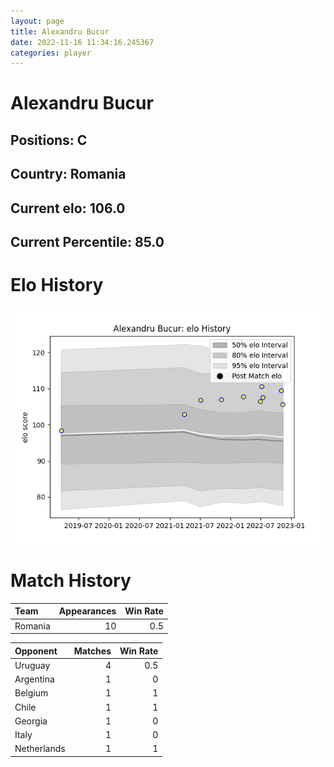 ```yaml
---  
layout: page  
title: Alexandru Bucur  
date: 2022-11-16 11:34:16.245367  
categories: player  
---
```

# Alexandru Bucur

## Positions: C

## Country: Romania

## Current elo: 106.0

## Current Percentile: 85.0

# Elo History


![elo history](history_AlexandruBucur.png)
# Match History


| Team    |   Appearances |   Win Rate |
|:--------|--------------:|-----------:|
| Romania |            10 |        0.5 |

| Opponent    |   Matches |   Win Rate |
|:------------|----------:|-----------:|
| Uruguay     |         4 |        0.5 |
| Argentina   |         1 |        0   |
| Belgium     |         1 |        1   |
| Chile       |         1 |        1   |
| Georgia     |         1 |        0   |
| Italy       |         1 |        0   |
| Netherlands |         1 |        1   |